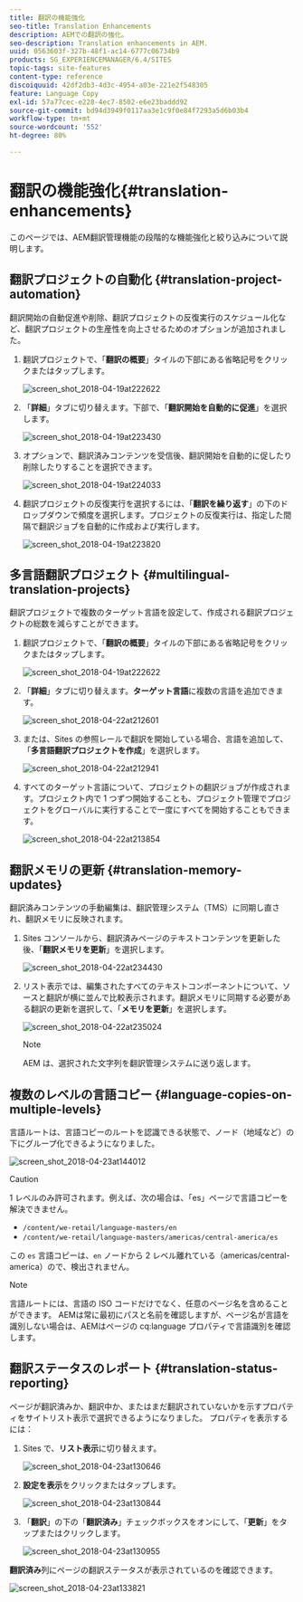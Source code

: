 ```yaml
---
title: 翻訳の機能強化
seo-title: Translation Enhancements
description: AEMでの翻訳の強化。
seo-description: Translation enhancements in AEM.
uuid: 0563603f-327b-48f1-ac14-6777c06734b9
products: SG_EXPERIENCEMANAGER/6.4/SITES
topic-tags: site-features
content-type: reference
discoiquuid: 42df2db3-4d3c-4954-a03e-221e2f548305
feature: Language Copy
exl-id: 57a77cec-e228-4ec7-8502-e6e23baddd92
source-git-commit: bd94d3949f0117aa3e1c9f0e84f7293a5d6b03b4
workflow-type: tm+mt
source-wordcount: '552'
ht-degree: 80%

---
```


# 翻訳の機能強化{#translation-enhancements}

このページでは、AEM翻訳管理機能の段階的な機能強化と絞り込みについて説明します。

## 翻訳プロジェクトの自動化 {#translation-project-automation}

翻訳開始の自動促進や削除、翻訳プロジェクトの反復実行のスケジュール化など、翻訳プロジェクトの生産性を向上させるためのオプションが追加されました。

1. 翻訳プロジェクトで、「**翻訳の概要**」タイルの下部にある省略記号をクリックまたはタップします。

   ![screen_shot_2018-04-19at222622](assets/screen_shot_2018-04-19at222622.jpg)

1. 「**詳細**」タブに切り替えます。下部で、「**翻訳開始を自動的に促進**」を選択します。

   ![screen_shot_2018-04-19at223430](assets/screen_shot_2018-04-19at223430.jpg)

1. オプションで、翻訳済みコンテンツを受信後、翻訳開始を自動的に促したり削除したりすることを選択できます。

   ![screen_shot_2018-04-19at224033](assets/screen_shot_2018-04-19at224033.jpg)

1. 翻訳プロジェクトの反復実行を選択するには、「**翻訳を繰り返す**」の下のドロップダウンで頻度を選択します。プロジェクトの反復実行は、指定した間隔で翻訳ジョブを自動的に作成および実行します。

   ![screen_shot_2018-04-19at223820](assets/screen_shot_2018-04-19at223820.jpg)

## 多言語翻訳プロジェクト {#multilingual-translation-projects}

翻訳プロジェクトで複数のターゲット言語を設定して、作成される翻訳プロジェクトの総数を減らすことができます。

1. 翻訳プロジェクトで、「**翻訳の概要**」タイルの下部にある省略記号をクリックまたはタップします。

   ![screen_shot_2018-04-19at222622](assets/screen_shot_2018-04-19at222622.jpg)

1. 「**詳細**」タブに切り替えます。**ターゲット言語**&#x200B;に複数の言語を追加できます。

   ![screen_shot_2018-04-22at212601](assets/screen_shot_2018-04-22at212601.jpg)

1. または、Sites の参照レールで翻訳を開始している場合、言語を追加して、「**多言語翻訳プロジェクトを作成**」を選択します。

   ![screen_shot_2018-04-22at212941](assets/screen_shot_2018-04-22at212941.jpg)

1. すべてのターゲット言語について、プロジェクトの翻訳ジョブが作成されます。プロジェクト内で 1 つずつ開始することも、プロジェクト管理でプロジェクトをグローバルに実行することで一度にすべてを開始することもできます。

   ![screen_shot_2018-04-22at213854](assets/screen_shot_2018-04-22at213854.jpg)

## 翻訳メモリの更新 {#translation-memory-updates}

翻訳済みコンテンツの手動編集は、翻訳管理システム（TMS）に同期し直され、翻訳メモリに反映されます。

1. Sites コンソールから、翻訳済みページのテキストコンテンツを更新した後、「**翻訳メモリを更新**」を選択します。

   ![screen_shot_2018-04-22at234430](assets/screen_shot_2018-04-22at234430.jpg)

1. リスト表示では、編集されたすべてのテキストコンポーネントについて、ソースと翻訳が横に並んで比較表示されます。翻訳メモリに同期する必要がある翻訳の更新を選択して、「**メモリを更新**」を選択します。

   ![screen_shot_2018-04-22at235024](assets/screen_shot_2018-04-22at235024.jpg)

   >[!NOTE]
   >
   >AEM は、選択された文字列を翻訳管理システムに送り返します。

## 複数のレベルの言語コピー {#language-copies-on-multiple-levels}

言語ルートは、言語コピーのルートを認識できる状態で、ノード（地域など）の下にグループ化できるようになりました。

![screen_shot_2018-04-23at144012](assets/screen_shot_2018-04-23at144012.jpg)

>[!CAUTION]
>
>1 レベルのみ許可されます。例えば、次の場合は、「es」ページで言語コピーを解決できません。
>
>* `/content/we-retail/language-masters/en`
>* `/content/we-retail/language-masters/americas/central-america/es`
>
>この `es` 言語コピーは、`en` ノードから 2 レベル離れている（americas/central-america）ので、検出されません。

>[!NOTE]
>
>言語ルートには、言語の ISO コードだけでなく、任意のページ名を含めることができます。 AEMは常に最初にパスと名前を確認しますが、ページ名が言語を識別しない場合は、AEMはページの cq:language プロパティで言語識別を確認します。

## 翻訳ステータスのレポート {#translation-status-reporting}

ページが翻訳済みか、翻訳中か、またはまだ翻訳されていないかを示すプロパティをサイトリスト表示で選択できるようになりました。 プロパティを表示するには：

1. Sites で、**リスト表示**&#x200B;に切り替えます。

   ![screen_shot_2018-04-23at130646](assets/screen_shot_2018-04-23at130646.jpg)

1. **設定を表示**&#x200B;をクリックまたはタップします。

   ![screen_shot_2018-04-23at130844](assets/screen_shot_2018-04-23at130844.jpg)

1. 「**翻訳**」の下の「**翻訳済み**」チェックボックスをオンにして、「**更新**」をタップまたはクリックします。

   ![screen_shot_2018-04-23at130955](assets/screen_shot_2018-04-23at130955.jpg)

**翻訳済み**&#x200B;列にページの翻訳ステータスが表示されているのを確認できます。

![screen_shot_2018-04-23at133821](assets/screen_shot_2018-04-23at133821.jpg)
